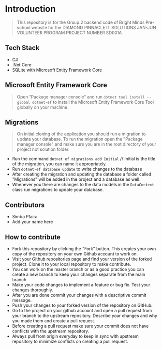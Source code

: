 # Introduction

> This repository is for the Group 2 backend code of Bright Minds Pre-school website for the DIAMOND PINNACLE IT SOLUTIONS JAN-JUN VOLUNTEER PROGRAM PROJECT NUMBER SD001A

## Tech Stack

- C#
- .Net Core
- SQLite with Microsoft Entity Framework Core

## Microsoft Entity Framework Core
> Open "Package manager console" and run `dotnet tool install --global dotnet-ef` to install the Microsoft Entity Framework Core Tool globally on your machine.

## Migrations
> On initial cloning of the application you should run a migration to update your database. 
> To run the migration open the "Package manager console" and make sure you are in the root directory of your project not solution folder.
* Run the command `dotnet ef migrations add Initial`   // Initial is the title of the migration, you can name it appropriately.
* Run `dotnet-ef database update` to write changes to the database
* After creating the migration and updating the database a folder called "Migrations" will be added in the project and a database as well.
* Whenever you there are changes to the data models in the `DataContext` class run migrations to update your database.

## Contributors

- Simba Pfaira
- Add your name here

## How to contribute

- Fork this repository by clicking the "Fork" button. This creates your own copy of the repository on your own Github account to work on.
- Visit your Github repositories page and find your version of the forked project. Clone it to your local repository to make contribute.
- You can work on the master branch or as a good practice you can create a new branch to keep your changes separate from the main branch.
- Make your code changes to implement a feature or bug fix. Test your changes thoroughly.
- After you are done commit your changes with a descriptive commit message.
- Push your changes to your forked version of the repository on GitHub.
- Go to the project on your github account and open a pull request from your branch to the upstream repository. Describe your changes and why you made them and create a pull request.
- Before creating a pull request make sure your commit does not have conflicts with the upstream repository.
- Always pull from origin everyday to keep in sync with upstream repository to minimize conflicts on creating a pull request.
